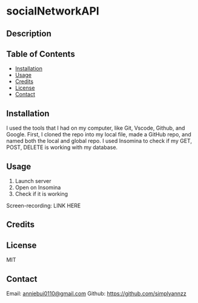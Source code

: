 # socialNetworkAPI

## Description

## Table of Contents

- [Installation](#installation)
- [Usage](#usage)
- [Credits](#credits)
- [License](#license)
- [Contact](#contact)

## Installation

I used the tools that I had on my computer, like Git, Vscode, Github, and Google. First, I cloned the repo into my local file, made a GitHub repo, and named both the local and global repo. I used Insomina to check if my GET, POST, DELETE is working with my database.

## Usage

1. Launch server
2. Open on Insomina
3. Check if it is working

Screen-recording: LINK HERE

## Credits

## License

MIT

## Contact

Email: anniebui0110@gmail.com
Github: https://github.com/simplyannzz
